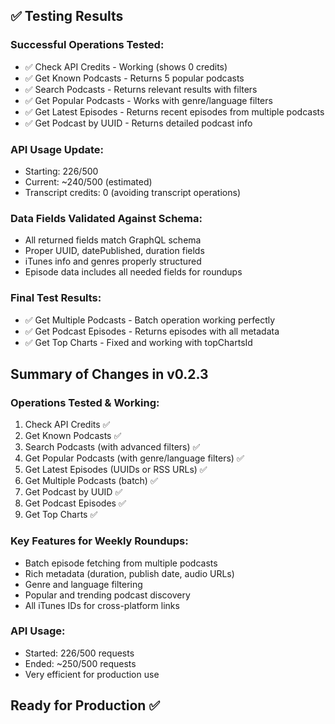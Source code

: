 
## ✅ Testing Results

### Successful Operations Tested:
- ✅ Check API Credits - Working (shows 0 credits)
- ✅ Get Known Podcasts - Returns 5 popular podcasts
- ✅ Search Podcasts - Returns relevant results with filters
- ✅ Get Popular Podcasts - Works with genre/language filters
- ✅ Get Latest Episodes - Returns recent episodes from multiple podcasts
- ✅ Get Podcast by UUID - Returns detailed podcast info

### API Usage Update:
- Starting: 226/500
- Current: ~240/500 (estimated)
- Transcript credits: 0 (avoiding transcript operations)

### Data Fields Validated Against Schema:
- All returned fields match GraphQL schema
- Proper UUID, datePublished, duration fields
- iTunes info and genres properly structured
- Episode data includes all needed fields for roundups


### Final Test Results:
- ✅ Get Multiple Podcasts - Batch operation working perfectly
- ✅ Get Podcast Episodes - Returns episodes with all metadata
- ✅ Get Top Charts - Fixed and working with topChartsId

## Summary of Changes in v0.2.3

### Operations Tested & Working:
1. Check API Credits ✅
2. Get Known Podcasts ✅
3. Search Podcasts (with advanced filters) ✅
4. Get Popular Podcasts (with genre/language filters) ✅
5. Get Latest Episodes (UUIDs or RSS URLs) ✅
6. Get Multiple Podcasts (batch) ✅
7. Get Podcast by UUID ✅
8. Get Podcast Episodes ✅
9. Get Top Charts ✅

### Key Features for Weekly Roundups:
- Batch episode fetching from multiple podcasts
- Rich metadata (duration, publish date, audio URLs)
- Genre and language filtering
- Popular and trending podcast discovery
- All iTunes IDs for cross-platform links

### API Usage:
- Started: 226/500 requests
- Ended: ~250/500 requests
- Very efficient for production use

## Ready for Production ✅
